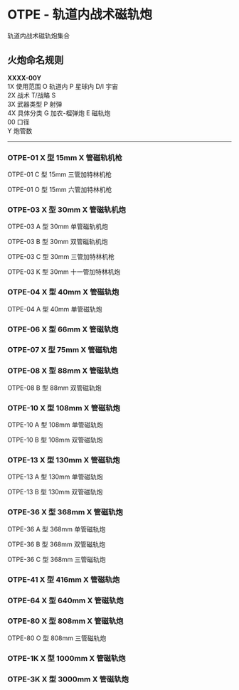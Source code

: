 # OTPE - 轨道内战术磁轨炮

轨道内战术磁轨炮集合

## 火炮命名规则

**XXXX-00Y**  
1X 使用范围 O 轨道内 P 星球内 D/I 宇宙  
2X 战术 T/战略 S  
3X 武器类型 P 射弹  
4X 具体分类 G 加农-榴弹炮 E 磁轨炮  
00 口径  
Y 炮管数

---

### OTPE-01 X 型 15mm X 管磁轨机枪

OTPE-01 C 型 15mm 三管加特林机枪

OTPE-01 O 型 15mm 六管加特林机枪

### OTPE-03 X 型 30mm X 管磁轨机炮

OTPE-03 A 型 30mm 单管磁轨机炮

OTPE-03 B 型 30mm 双管磁轨机炮

OTPE-03 C 型 30mm 三管加特林机枪

OTPE-03 K 型 30mm 十一管加特林机炮

### OTPE-04 X 型 40mm X 管磁轨炮

OTPE-04 A 型 40mm 单管磁轨炮

### OTPE-06 X 型 66mm X 管磁轨炮

### OTPE-07 X 型 75mm X 管磁轨炮

### OTPE-08 X 型 88mm X 管磁轨炮

OTPE-08 B 型 88mm 双管磁轨炮

### OTPE-10 X 型 108mm X 管磁轨炮

OTPE-10 A 型 108mm 单管磁轨炮

OTPE-10 B 型 108mm 双管磁轨炮

### OTPE-13 X 型 130mm X 管磁轨炮

OTPE-13 A 型 130mm 单管磁轨炮

OTPE-13 B 型 130mm 双管磁轨炮

### OTPE-36 X 型 368mm X 管磁轨炮

OTPE-36 A 型 368mm 单管磁轨炮

OTPE-36 B 型 368mm 双管磁轨炮

OTPE-36 C 型 368mm 三管磁轨炮

### OTPE-41 X 型 416mm X 管磁轨炮

### OTPE-64 X 型 640mm X 管磁轨炮

### OTPE-80 X 型 808mm X 管磁轨炮

OTPE-80 O 型 808mm 三管磁轨炮

### OTPE-1K X 型 1000mm X 管磁轨炮

### OTPE-3K X 型 3000mm X 管磁轨炮
